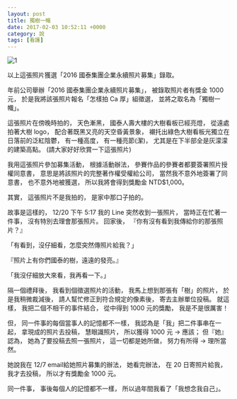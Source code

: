 ```yaml
---
layout: post
title: 獨樹一幟
date: 2017-02-03 10:52:11 +0000
category: 說
tags: [看護]
---
```



![1](/blog/assets/images/2010/tree.jpg)

以上這張照片獲選「2016 國泰集團企業永續照片募集」錄取。

<!--more-->

年前公司舉辦「2016 國泰集團企業永續照片募集」，
被錄取照片者有獎金 1000 元，
於是我將該張照片報名「怎樣拍 Ca 厚」組徵選，
並將之取名為「獨樹一幟」。

這張照片在傍晚時拍的，
天色漸黑，
國泰人壽大樓的大樹看板已經亮燈，
從遠處拍著大樹 logo，
配合著既黑又亮的天空昏黃景象，
襯托出綠色大樹看板光獨立在日落前的泛紅陰鬱，
有一種高度，
有一種亮節(潔)，
尤其是在下半部全是灰濛濛的建築高點。
(請大家好好欣賞一下這張照片)

我用這張照片參加募集活動，
根據活動辦法，
參賽作品的參賽者都要簽署照片授權同意書，
意思是將該照片的完整著作權受權給公司，
當然我不意外地簽署了同意書，
也不意外地被獲選，
所以我將會得到獎勵金 NTD$1,000。

其實，
這張照片不是我拍的，
是家中那口子拍的。

故事是這樣的，
12/20 下午 5:17 我的 Line 突然收到一張照片，
當時正在忙著一件事，
沒有特別去理會那張照片。
回家後，
『你有沒有看到我傳給你的那張照片？』

「有看到，沒仔細看，怎麼突然傳照片給我？」

『照片上有你們國泰的樹，遠遠的發亮。』

「我沒仔細放大來看，我再看一下。」

隔一個禮拜後，
我看到個徵選照片的活動，
我馬上想到那張有「樹」的照片，
於是我稍微裁減後，
請人幫忙修正到符合規定的像素後，
寄去主辦單位投稿。
就這樣，
我把二個不相干的事件結合，
從中得到 1000 元的獎勵，
我是不是很厲害！

但，
同一件事的每個當事人的記憶都不一樣，
我認為是「我」把二件事串在一起，
拿現成的照片去投稿，
慧眼識照片，
所以獲得 1000 元 → 應該；
但『她』認為，
她為了要投稿去照一張照片，
這一切都是她所做，
努力有所得 → 理所當然。

她說我在 12/7 email給她照片募集的辦法，
她看完辦法，
在 20 日寄照片給我，
我才去投稿，
所以才有獎勵金 1000 元。 

同一件事，
事後每個人的記憶都不一樣，
所以過年間我看了「我想念我自己」。
